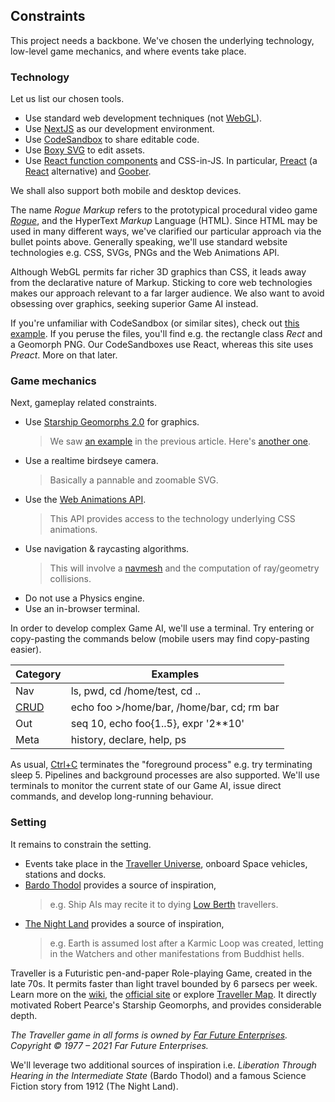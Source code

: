 ## Constraints

This project needs a backbone.
We've chosen the underlying technology, low-level game mechanics, and where events take place.

### Technology

Let us list our chosen tools.

- Use standard web development techniques (not [WebGL](https://developer.mozilla.org/en-US/docs/Web/API/WebGL_API)).
- Use [NextJS](https://nextjs.org/) as our development environment.
- Use [CodeSandbox](https://codesandbox.io) to share editable code.
- Use [Boxy SVG](https://boxy-svg.com/) to edit assets.
- Use [React function components](https://reactjs.org/docs/components-and-props.html#function-and-class-components) and CSS-in-JS. In particular, [Preact](https://www.npmjs.com/package/preact) (a [React](https://reactjs.org/) alternative) and [Goober](https://www.npmjs.com/package/goober).

We shall also support both mobile and desktop devices.

<!-- NOTE italics inside link currently unsupported -->

The name _Rogue Markup_ refers to the prototypical procedural video game _[Rogue](https://en.wikipedia.org/wiki/Rogue_(video_game))_, and the HyperText _Markup_ Language (HTML).
Since HTML may be used in many different ways,
we've clarified our particular approach via the bullet points above.
Generally speaking, we'll use standard website technologies e.g. CSS, SVGs, PNGs and the Web Animations API.

<aside>

Although WebGL permits far richer 3D graphics than CSS,
it leads away from the declarative nature of Markup.
Sticking to core web technologies makes our approach relevant to a far larger audience.
We also want to avoid obsessing over graphics, seeking superior Game AI instead.

</aside>

If you're unfamiliar with CodeSandbox (or similar sites), check out  [this example](https://codesandbox.io/s/rogue-markup-panzoom-yq060?file=/src/panzoom/PanZoom.jsx  "@new-tab").
If you peruse the files, you'll find e.g. the rectangle class _Rect_ and a Geomorph PNG.
Our CodeSandboxes use React, whereas this site uses _Preact_.
More on that later.

### Game mechanics

Next, gameplay related constraints.

- Use [Starship Geomorphs 2.0](http://travellerrpgblog.blogspot.com/2018/10/the-starship-geomorphs-book-if-finally.html) for graphics.
  > We saw [an example](/pics/g-301--bridge.debug.x2.png "@new-tab") in the previous article.
  > Here's [another one](/pics/g-302--xboat-repair-bay.debug.x1.png  "@new-tab").
- Use a realtime birdseye camera.
  > Basically a pannable and zoomable SVG.
- Use the [Web Animations API](https://developer.mozilla.org/en-US/docs/Web/API/Web_Animations_API/Using_the_Web_Animations_API).
  > This API provides access to the technology underlying CSS animations.
- Use navigation & raycasting algorithms.
  > This will involve a [navmesh](https://en.wikipedia.org/wiki/Navigation_mesh#:~:text=A%20navigation%20mesh%2C%20or%20navmesh,video%20game%20AI%20in%202000.) and the computation of ray/geometry collisions.
- Do not use a Physics engine.
- Use an in-browser terminal.

In order to develop complex Game AI, we'll use a terminal.
Try entering or copy-pasting the commands below
(mobile users may find copy-pasting easier).

  | Category | Examples  |
  | ------- | ---------- |
  | Nav | <span class="cmd">ls</span>, <span class="cmd">pwd</span>, <span class="cmd">cd /home/test</span>, <span class="cmd">cd ..</span> |
  | [CRUD](https://en.wikipedia.org/wiki/Create,_read,_update_and_delete "@new-tab") | <span class="cmd">echo foo >/home/bar</span>, <span class="cmd">/home/bar</span>, <span class="cmd">cd; rm bar</span> |
  | Out | <span class="cmd">seq 10</span>, <span class="cmd">echo foo{1..5}</span>, <span class="cmd">expr '2**10'</span> |
  | Meta | <span class="cmd">history</span>, <span class="cmd"> declare</span>, <span class="cmd">help</span>, <span class="cmd"> ps</span> |

  <div
    class="tabs"
    name="terminal-demo"
    height="300"
    tabs="[
      { key: 'terminal', session: 'test' },
      { key: 'terminal', session: 'other' },
    ]"
  ></div>

As usual, [Ctrl+C](#command "sigkill test") terminates the "foreground process" e.g. try terminating <span class="cmd">sleep 5</span>.
Pipelines and background processes are also supported.
We'll use terminals to monitor the current state of our Game AI, issue direct commands, and develop long-running behaviour.

### Setting

It remains to constrain the setting.

- Events take place in the [Traveller Universe](https://travellermap.com/?p=-1.329!-23.768!3), onboard Space vehicles, stations and docks.
- [Bardo Thodol](https://en.wikipedia.org/wiki/Bardo_Thodol) provides a source of inspiration,
  >  e.g. Ship AIs may recite it to dying [Low Berth](https://wiki.travellerrpg.com/Low_Berth_Rack "@new-tab") travellers.
- [The Night Land](https://en.wikipedia.org/wiki/The_Night_Land) provides a source of inspiration,
  > e.g. Earth is assumed lost after a Karmic Loop was created, letting in the Watchers and other manifestations from Buddhist hells.

Traveller is a Futuristic pen-and-paper Role-playing Game, created in the late 70s.
It permits faster than light travel bounded by 6 parsecs per week.
Learn more on the [wiki](https://wiki.travellerrpg.com/Jump_Drive), the [official site](https://www.farfuture.net/) or explore [Traveller Map](https://travellermap.com/).
It directly motivated Robert Pearce's Starship Geomorphs, and provides considerable depth.

<!-- <div style="font-size:smaller; padding-bottom: 6px"> -->
<div class="small-print">

_The Traveller game in all forms is owned by [Far Future Enterprises](https://www.farfuture.net/). Copyright © 1977 – 2021 Far Future Enterprises._

</div>

We'll leverage two additional sources of inspiration i.e. _Liberation Through Hearing in the Intermediate State_ (Bardo Thodol) and a famous Science Fiction story from 1912 (The Night Land).